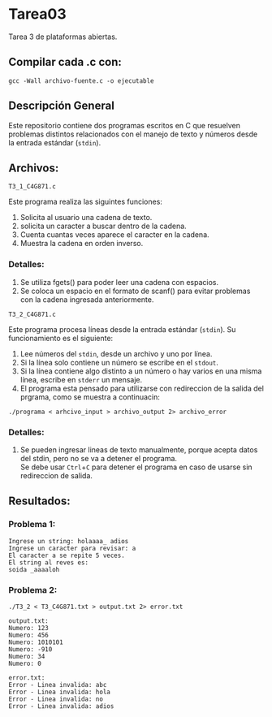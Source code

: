 # Tarea03
Tarea 3 de plataformas abiertas.

## Compilar cada .c con:

    gcc -Wall archivo-fuente.c -o ejecutable

## Descripción General

Este repositorio contiene dos programas escritos en C que resuelven problemas distintos relacionados con el manejo de texto y números desde la entrada estándar (`stdin`).

## Archivos:

`T3_1_C4G871.c`

Este programa realiza las siguintes funciones:

1. Solicita al usuario una cadena de texto.
2. solicita un caracter a buscar dentro de la cadena. 
3. Cuenta cuantas veces aparece el caracter en la cadena.
4. Muestra la cadena en orden inverso.

### Detalles:

1. Se utiliza fgets() para poder leer una cadena con espacios.
2. Se coloca un espacio en el formato de scanf() para evitar problemas con la cadena ingresada anteriormente.


`T3_2_C4G871.c`


Este programa procesa líneas desde la entrada estándar (`stdin`). Su funcionamiento es el siguiente:

1. Lee números del `stdin`, desde un archivo y uno por línea. 
2. Si la línea solo contiene un número se escribe en el `stdout`. 
3. Si la línea contiene algo distinto a un número o hay varios en una misma línea, escribe en `stderr` un mensaje. 
4. El programa esta pensado para utilizarse con redireccion de la salida del prgrama, como se muestra a continuacin:

`./programa < arhcivo_input > archivo_output 2> archivo_error`

### Detalles:

1. Se pueden ingresar lineas de texto manualmente, porque acepta datos del stdin, pero no se va a detener el programa.  
Se debe usar `Ctrl`+`C` para detener el programa en caso de usarse sin redireccion de salida.

## Resultados:

### Problema 1:
    Ingrese un string: holaaaa_ adios
    Ingrese un caracter para revisar: a
    El caracter a se repite 5 veces.
    El string al reves es: 
    soida _aaaaloh

### Problema 2:
    ./T3_2 < T3_C4G871.txt > output.txt 2> error.txt

    output.txt:
    Numero: 123
    Numero: 456
    Numero: 1010101
    Numero: -910
    Numero: 34
    Numero: 0

    error.txt:
    Error - Linea invalida: abc
    Error - Linea invalida: hola
    Error - Linea invalida: no
    Error - Linea invalida: adios
